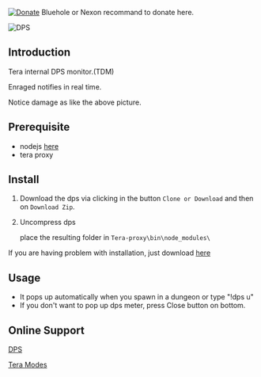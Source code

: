 [![Donate](https://img.shields.io/badge/Donate-PayPal-ff69b4.svg)](https://www.paypal.com/cgi-bin/webscr?cmd=_s-xclick&hosted_button_id=C6BU555NMQJD6)
Bluehole or Nexon recommand to donate here.

![DPS](https://preview.ibb.co/hzww8T/dps.jpg)

## Introduction

Tera internal DPS monitor.(TDM)

Enraged notifies in real time.

Notice damage as like the above picture.

## Prerequisite

- nodejs  [here](https://nodejs.org/en/)
- tera proxy

## Install

1. Download the dps via clicking in the button `Clone or Download` and then on `Download Zip`.

2. Uncompress dps

   place the resulting folder in `Tera-proxy\bin\node_modules\`

If you are having problem with installation, just download [here](https://github.com/rickhyun/dps/releases/download/v1.1-beta/tera-proxy-dps.2.zip)

## Usage

- It pops up automatically when you spawn in a dungeon or type "!dps u"
- If you don't want to pop up dps meter, press Close button on bottom.

## Online Support

[DPS](https://discord.gg/XsTscwZ)

[Tera Modes](https://discord.gg/8X7g6T3)
